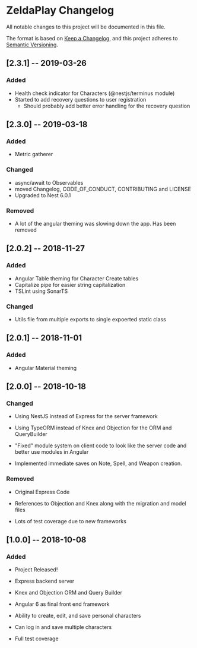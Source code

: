 # ZeldaPlay Changelog

All notable changes to this project will be documented in this file.

The format is based on [Keep a Changelog](https://keepachangelog.com/en/1.0.0/),
and this project adheres to [Semantic Versioning](https://semver.org/spec/v2.0.0.html).

## [2.3.1] -- 2019-03-26

### Added

- Health check indicator for Characters (@nestjs/terminus module)
- Started to add recovery questions to user registration
  - Should probably add better error handling for the recovery question

## [2.3.0] -- 2019-03-18

### Added

- Metric gatherer

### Changed

- async/await to Observables
- moved Changelog, CODE_OF_CONDUCT, CONTRIBUTING and LICENSE
- Upgraded to Nest 6.0.1

### Removed

- A lot of the angular theming was slowing down the app. Has been removed

## [2.0.2] -- 2018-11-27

### Added

- Angular Table theming for Character Create tables
- Capitalize pipe for easier string capitalization
- TSLint using SonarTS

### Changed

- Utils file from multiple exports to single expoerted static class

## [2.0.1] -- 2018-11-01

### Added

- Angular Material theming

## [2.0.0] -- 2018-10-18

### Changed

- Using NestJS instead of Express for the server framework

- Using TypeORM instead of Knex and Objection for the ORM and QueryBuilder

- "Fixed" module system on client code to look like the server code and better use modules in Angular

- Implemented immediate saves on Note, Spell, and Weapon creation.

### Removed

- Original Express Code

- References to Objection and Knex along with the migration and model files

- Lots of test coverage due to new frameworks

## [1.0.0] -- 2018-10-08

### Added

- Project Released!

- Express backend server

- Knex and Objection ORM and Query Builder

- Angular 6 as final front end framework

- Ability to create, edit, and save personal characters

- Can log in and save multiple characters

- Full test coverage
